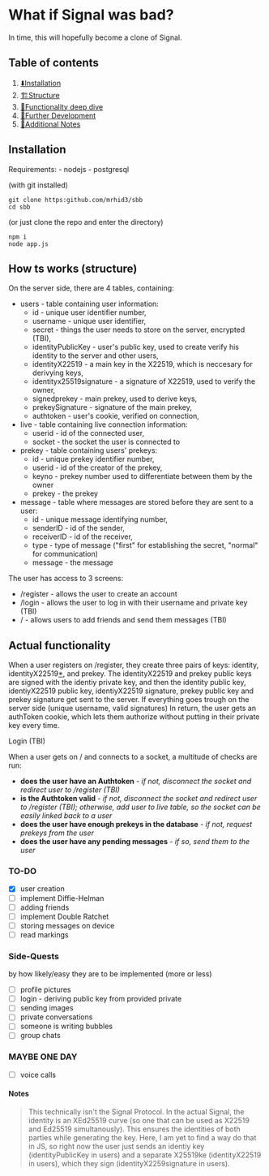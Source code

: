 
# What if Signal was bad?

In time, this will hopefully become a clone of Signal.

## Table of contents
1. [⬇️Installation](#Installation)
2. [🏗️Structure](#How-ts-works-structure)
3. [🔧Functionality deep dive](#Actual-functionality)
4. [🚀Further Development](#TO-DO)
6. [📝Additional Notes](#Notes)

## Installation
Requirements:
    - nodejs
    - postgresql

(with git installed)
```
git clone https:github.com/mrhid3/sbb
cd sbb
```
(or just clone the repo and enter the directory)
```
npm i
node app.js
```

## How ts works (structure)

On the server side, there are 4 tables, containing:
- users - table containing user information:
    - id - unique user identifier number,
    - username - unique user identifier,
    - secret - things the user needs to store on the server, encrypted (TBI),
    - identityPublicKey - user's public key, used to create verify his identity to the server and other users,
    - identityX22519 - a main key in the X22519, which is neccesary for derivying keys,
    - identityx25519signature - a signature of X22519, used to verify the owner,
    - signedprekey - main prekey, used to derive keys,
    - prekeySignature - signature of the main prekey,
    - authtoken - user's cookie, verified on connection,
- live - table containing live connection information:
    - userid - id of the connected user,
    - socket - the socket the user is connected to
- prekey - table containing users' prekeys:
    - id - unique prekey identifier number,
    - userid - id of the creator of the prekey,
    - keyno - prekey number used to differentiate between them by the owner
    - prekey - the prekey
- message - table where messages are stored before they are sent to a user:
    - id - unique message identifying number,
    - senderID - id of the sender,
    - receiverID - id of the receiver,
    - type - type of message ("first" for establishing the secret, "normal" for communication)
    - message - the message
  
The user has access to 3 screens:
- /register - allows the user to create an account
- /login - allows the user to log in with their username and private key (TBI)
- / - allows users to add friends and send them messages (TBI)

## Actual functionality

When a user registers on /register, they create three pairs of keys: identity, identityX22519[*](#Notes), and prekey. The identityX22519 and prekey public keys are signed with the identiy private key, and then the identity public key, identiyX22519 public key, identiyX22519 signature, prekey public key and prekey signature get sent to the server. If everything goes trough on the server side (unique username, valid signatures) In return, the user gets an authToken cookie, which lets them authorize without putting in their private key every time.

Login (TBI)

When a user gets on / and connects to a socket, a multitude of checks are run:
- **does the user have an Authtoken** - *if not, disconnect the socket and redirect user to /register (TBI)*
- **is the Authtoken valid** - *if not, disconnect the socket and redirect user to /register (TBI); otherwise, add user to live table, so the socket can be easily linked back to a user*
- **does the user have enough  prekeys in the database** - *if not, request prekeys from the user*
- **does the user have any pending messages** - *if so, send them to the user*

### TO-DO
- [x] user creation
- [ ] implement Diffie-Helman
- [ ] adding friends
- [ ] implement Double Ratchet
- [ ] storing messages on device
- [ ] read markings

### Side-Quests
by how likely/easy they are to be implemented (more or less)
- [ ] profile pictures
- [ ] login - deriving public key from provided private
- [ ] sending images
- [ ] private conversations
- [ ] someone is writing bubbles
- [ ] group chats

### MAYBE ONE DAY
- [ ] voice calls

#### Notes
> This technically isn't the Signal Protocol. In the actual Signal, the identity is an XEd25519 curve (so one that can be used as X22519 and Ed25519 simultanously). This ensures the identities of both parties while generating the key. Here, I am yet to find a way do that in JS, so right now the user just sends an identiy key (identityPublicKey in users) and a separate X25519ke (identityX22519 in users), which they sign (identityX2259signature in users).
